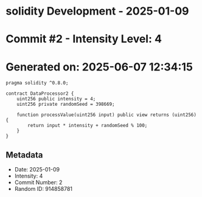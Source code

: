 ﻿# solidity Development - 2025-01-09
# Commit #2 - Intensity Level: 4
# Generated on: 2025-06-07 12:34:15
```solidity
pragma solidity ^0.8.0;

contract DataProcessor2 {
    uint256 public intensity = 4;
    uint256 private randomSeed = 398669;

    function processValue(uint256 input) public view returns (uint256) {
        return input * intensity + randomSeed % 100;
    }
}
```
## Metadata
- Date: 2025-01-09
- Intensity: 4
- Commit Number: 2
- Random ID: 914858781
